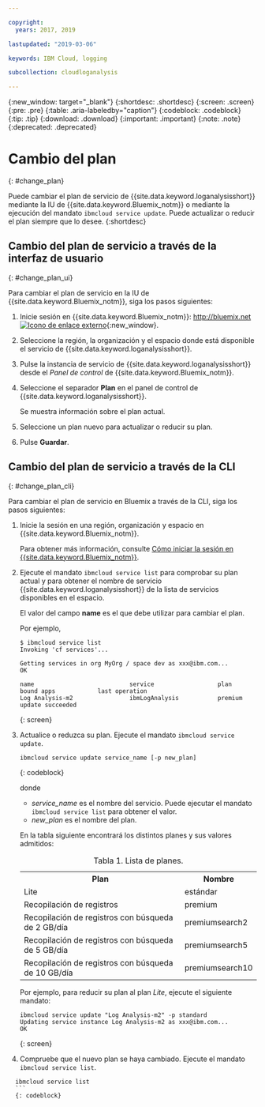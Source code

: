 ```yaml
---

copyright:
  years: 2017, 2019

lastupdated: "2019-03-06"

keywords: IBM Cloud, logging

subcollection: cloudloganalysis

---
```


{:new_window: target="_blank"}
{:shortdesc: .shortdesc}
{:screen: .screen}
{:pre: .pre}
{:table: .aria-labeledby="caption"}
{:codeblock: .codeblock}
{:tip: .tip}
{:download: .download}
{:important: .important}
{:note: .note}
{:deprecated: .deprecated}


# Cambio del plan
{: #change_plan}

Puede cambiar el plan de servicio de {{site.data.keyword.loganalysisshort}} mediante la IU de {{site.data.keyword.Bluemix_notm}} o mediante la ejecución del mandato `ibmcloud service update`. Puede actualizar o reducir el plan siempre que lo desee.
{:shortdesc}

## Cambio del plan de servicio a través de la interfaz de usuario
{: #change_plan_ui}

Para cambiar el plan de servicio en la IU de {{site.data.keyword.Bluemix_notm}}, siga los pasos siguientes:

1. Inicie sesión en {{site.data.keyword.Bluemix_notm}}: [http://bluemix.net ![Icono de enlace externo](../../../icons/launch-glyph.svg "Icono de enlace externo")](http://bluemix.net){:new_window}. 

2. Seleccione la región, la organización y el espacio donde está disponible el servicio de {{site.data.keyword.loganalysisshort}}.  

3. Pulse la instancia de servicio de {{site.data.keyword.loganalysisshort}} desde el *Panel de control* de {{site.data.keyword.Bluemix_notm}}. 
    
4. Seleccione el separador **Plan** en el panel de control de {{site.data.keyword.loganalysisshort}}.

    Se muestra información sobre el plan actual.
	
5. Seleccione un plan nuevo para actualizar o reducir su plan. 

6. Pulse **Guardar**.




## Cambio del plan de servicio a través de la CLI
{: #change_plan_cli}

Para cambiar el plan de servicio en Bluemix a través de la CLI, siga los pasos siguientes:

1. Inicie la sesión en una región, organización y espacio en {{site.data.keyword.Bluemix_notm}}. 

    Para obtener más información, consulte [Cómo iniciar la sesión en {{site.data.keyword.Bluemix_notm}}](/docs/services/CloudLogAnalysis/qa?topic=cloudloganalysis-cli_qa#login).
	
2. Ejecute el mandato `ibmcloud service list` para comprobar su plan actual y para obtener el nombre de servicio {{site.data.keyword.loganalysisshort}} de la lista de servicios disponibles en el espacio. 

    El valor del campo **name** es el que debe utilizar para cambiar el plan. 

    Por ejemplo,
	
	```
	$ ibmcloud service list
    Invoking 'cf services'...

    Getting services in org MyOrg / space dev as xxx@ibm.com...
    OK

    name                           service                  plan             bound apps            last operation
    Log Analysis-m2                ibmLogAnalysis           premium                                update succeeded
    ```
	{: screen}
    
3. Actualice o reduzca su plan. Ejecute el mandato `ibmcloud service update`.
    
	```
	ibmcloud service update service_name [-p new_plan]
	```
	{: codeblock}
	
	donde 
	
	* *service_name* es el nombre del servicio. Puede ejecutar el mandato `ibmcloud service list` para obtener el valor.
	* *new_plan* es el nombre del plan.
	
	En la tabla siguiente encontrará los distintos planes y sus valores admitidos:
	
	<table>
	  <caption>Tabla 1. Lista de planes.</caption>
	  <tr>
	    <th>Plan</th>
	    <th>Nombre</th>
	  </tr>
	  <tr>
	    <td>Lite</td>
	    <td>estándar</td>
	  </tr>
	  <tr>
	    <td>Recopilación de registros</td>
	    <td>premium</td>
	  </tr>
	  <tr>
	    <td>Recopilación de registros con búsqueda de 2 GB/día</td>
	    <td>premiumsearch2</td>
	  </tr>
	  <tr>
	    <td>Recopilación de registros con búsqueda de 5 GB/día</td>
	    <td>premiumsearch5</td>
	  </tr>
	  <tr>
	    <td>Recopilación de registros con búsqueda de 10 GB/día</td>
	    <td>premiumsearch10</td>
	  </tr>
	</table>
	
	Por ejemplo, para reducir su plan al plan *Lite*, ejecute el siguiente mandato:
	
	```
	ibmcloud service update "Log Analysis-m2" -p standard
    Updating service instance Log Analysis-m2 as xxx@ibm.com...
    OK
	```
	{: screen}

4. Compruebe que el nuevo plan se haya cambiado. Ejecute el mandato `ibmcloud service list`.

  ```
	ibmcloud service list
	```
	{: codeblock}






